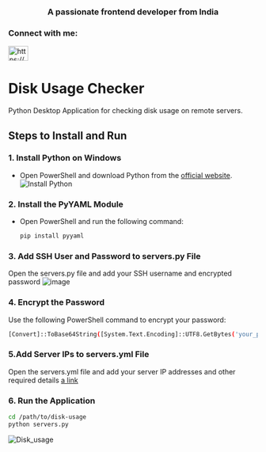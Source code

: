
<h3 align="center">A passionate frontend developer from India</h3>

<h3 align="left">Connect with me:</h3>
<p align="left">
<a href="https://linkedin.com/in/https://www.linkedin.com/in/huseyn-bag%c4%b1rl%c4%b1-a004571ab/" target="blank"><img align="center" src="https://raw.githubusercontent.com/rahuldkjain/github-profile-readme-generator/master/src/images/icons/Social/linked-in-alt.svg" alt="https://www.linkedin.com/in/huseyn-bag%c4%b1rl%c4%b1-a004571ab/" height="30" width="40" /></a>
</p>


# Disk Usage Checker
Python Desktop Application for checking disk usage on remote servers.

## Steps to Install and Run

### 1. Install Python on Windows
- Open PowerShell and download Python from the [official website](https://www.python.org/downloads/).
![Install Python](https://github.com/user-attachments/assets/c1f82b38-c080-46e9-8f8d-25cc86ad439c)

### 2. Install the PyYAML Module
- Open PowerShell and run the following command:
  ```sh
  pip install pyyaml
### 3. Add SSH User and Password to servers.py File
Open the servers.py file and add your SSH username and encrypted password
![image](https://github.com/user-attachments/assets/0127df85-f3d5-431a-affa-3463b47ad42d)

### 4. Encrypt the Password
Use the following PowerShell command to encrypt your password:
 ```sh
[Convert]::ToBase64String([System.Text.Encoding]::UTF8.GetBytes('your_password'))
```
### 5.Add Server IPs to servers.yml File
Open the servers.yml file and add your server IP addresses and other required details
[a link](https://github.com/huseynbaghirli/disk-usage-checker/blob/main/servers.yml)
### 6. Run the Application
 ```sh
 cd /path/to/disk-usage
python servers.py
```

![Disk_usage](https://github.com/user-attachments/assets/2530db70-91fd-4bd9-9ffd-d0f8629866f4)


